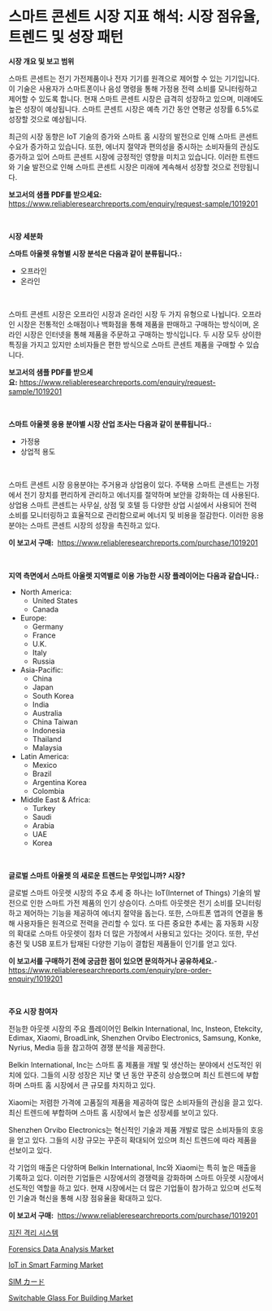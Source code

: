 <p><h1>스마트 콘센트 시장 지표 해석: 시장 점유율, 트렌드 및 성장 패턴</h1></p><p><strong>시장 개요 및 보고 범위</strong></p>
<p><p>스마트 콘센트는 전기 가전제품이나 전자 기기를 원격으로 제어할 수 있는 기기입니다. 이 기술은 사용자가 스마트폰이나 음성 명령을 통해 가정용 전력 소비를 모니터링하고 제어할 수 있도록 합니다. 현재 스마트 콘센트 시장은 급격히 성장하고 있으며, 미래에도 높은 성장이 예상됩니다. 스마트 콘센트 시장은 예측 기간 동안 연평균 성장률 6.5%로 성장할 것으로 예상됩니다.</p><p>최근의 시장 동향은 IoT 기술의 증가와 스마트 홈 시장의 발전으로 인해 스마트 콘센트 수요가 증가하고 있습니다. 또한, 에너지 절약과 편의성을 중시하는 소비자들의 관심도 증가하고 있어 스마트 콘센트 시장에 긍정적인 영향을 미치고 있습니다. 이러한 트렌드와 기술 발전으로 인해 스마트 콘센트 시장은 미래에 계속해서 성장할 것으로 전망됩니다.</p></p>
<p><strong>보고서의 샘플 PDF를 받으세요:</strong> <a href="https://www.reliableresearchreports.com/enquiry/request-sample/1019201">https://www.reliableresearchreports.com/enquiry/request-sample/1019201</a></p>
<p>&nbsp;</p>
<p><strong>시장 세분화</strong></p>
<p><strong>스마트 아울렛 유형별 시장 분석은 다음과 같이 분류됩니다.:</strong></p>
<p><ul><li>오프라인</li><li>온라인</li></ul></p>
<p>&nbsp;</p>
<p><p>스마트 콘센트 시장은 오프라인 시장과 온라인 시장 두 가지 유형으로 나뉩니다. 오프라인 시장은 전통적인 소매점이나 백화점을 통해 제품을 판매하고 구매하는 방식이며, 온라인 시장은 인터넷을 통해 제품을 주문하고 구매하는 방식입니다. 두 시장 모두 상이한 특징을 가지고 있지만 소비자들은 편한 방식으로 스마트 콘센트 제품을 구매할 수 있습니다.</p></p>
<p><strong>보고서의 샘플 PDF를 받으세요:</strong>&nbsp;<a href="https://www.reliableresearchreports.com/enquiry/request-sample/1019201">https://www.reliableresearchreports.com/enquiry/request-sample/1019201</a></p>
<p>&nbsp;</p>
<p><strong> 스마트 아울렛 응용 분야별 시장 산업 조사는 다음과 같이 분류됩니다.:</strong></p>
<p><ul><li>가정용</li><li>상업적 용도</li></ul></p>
<p>&nbsp;</p>
<p><p>스마트 콘센트 시장 응용분야는 주거용과 상업용이 있다. 주택용 스마트 콘센트는 가정에서 전기 장치를 편리하게 관리하고 에너지를 절약하며 보안을 강화하는 데 사용된다. 상업용 스마트 콘센트는 사무실, 상점 및 호텔 등 다양한 상업 시설에서 사용되어 전력 소비를 모니터링하고 효율적으로 관리함으로써 에너지 및 비용을 절감한다. 이러한 응용분야는 스마트 콘센트 시장의 성장을 촉진하고 있다.</p></p>
<p><strong>이 보고서 구매:</strong>&nbsp; <a href="https://www.reliableresearchreports.com/purchase/1019201">https://www.reliableresearchreports.com/purchase/1019201</a></p>
<p>&nbsp;</p>
<p><strong>지역 측면에서 스마트 아울렛 지역별로 이용 가능한 시장 플레이어는 다음과 같습니다.:</strong></p>
<p><ul>
    <li>
        North America:
        <ul>
            <li>United States</li>
            <li>Canada</li>
        </ul>
    </li>
    <li>
        Europe:
        <ul>
            <li>Germany</li>
            <li>France</li>
            <li>U.K.</li>
            <li>Italy</li>
            <li>Russia</li>
        </ul>
    </li>
    <li>
        Asia-Pacific:
        <ul>
            <li>China</li>
            <li>Japan</li>
            <li>South Korea</li>
            <li>India</li>
            <li>Australia</li>
            <li>China Taiwan</li>
            <li>Indonesia</li>
            <li>Thailand</li>
            <li>Malaysia</li>
        </ul>
    </li>
    <li>
        Latin America:
        <ul>
            <li>Mexico</li>
            <li>Brazil</li>
            <li>Argentina Korea</li>
            <li>Colombia</li>
        </ul>
    </li>
    <li>
        Middle East & Africa:
        <ul>
            <li>Turkey</li>
            <li>Saudi</li>
            <li>Arabia</li>
            <li>UAE</li>
            <li>Korea</li>
        </ul>
    </li>
    </ul></p>
<p>&nbsp;</p>
<p><strong>글로벌 스마트 아울렛 의 새로운 트렌드는 무엇입니까? 시장?</strong></p>
<p><p>글로벌 스마트 아웃렛 시장의 주요 추세 중 하나는 IoT(Internet of Things) 기술의 발전으로 인한 스마트 가전 제품의 인기 상승이다. 스마트 아웃렛은 전기 소비를 모니터링하고 제어하는 기능을 제공하여 에너지 절약을 돕는다. 또한, 스마트폰 앱과의 연결을 통해 사용자들은 원격으로 전력을 관리할 수 있다. 또 다른 중요한 추세는 홈 자동화 시장의 확대로 스마트 아웃렛이 점차 더 많은 가정에서 사용되고 있다는 것이다. 또한, 무선 충전 및 USB 포트가 탑재된 다양한 기능이 결합된 제품들이 인기를 얻고 있다.</p></p>
<p><strong>이 보고서를 구매하기 전에 궁금한 점이 있으면 문의하거나 공유하세요.</strong>- <a href="https://www.reliableresearchreports.com/enquiry/pre-order-enquiry/1019201">https://www.reliableresearchreports.com/enquiry/pre-order-enquiry/1019201</a></p>
<p>&nbsp;</p>
<p><strong>주요 시장 참여자</strong></p>
<p><p>전능한 아웃렛 시장의 주요 플레이어인 Belkin International, Inc, Insteon, Etekcity, Edimax, Xiaomi, BroadLink, Shenzhen Orvibo Electronics, Samsung, Konke, Nyrius, Media 등을 참고하여 경쟁 분석을 제공한다.</p><p>Belkin International, Inc는 스마트 홈 제품을 개발 및 생산하는 분야에서 선도적인 위치에 있다. 그들의 시장 성장은 지난 몇 년 동안 꾸준히 상승했으며 최신 트렌드에 부합하며 스마트 홈 시장에서 큰 규모를 차지하고 있다.</p><p>Xiaomi는 저렴한 가격에 고품질의 제품을 제공하여 많은 소비자들의 관심을 끌고 있다. 최신 트렌드에 부합하며 스마트 홈 시장에서 높은 성장세를 보이고 있다.</p><p>Shenzhen Orvibo Electronics는 혁신적인 기술과 제품 개발로 많은 소비자들의 호응을 얻고 있다. 그들의 시장 규모는 꾸준히 확대되어 있으며 최신 트렌드에 따라 제품을 선보이고 있다.</p><p>각 기업의 매출은 다양하며 Belkin International, Inc와 Xiaomi는 특히 높은 매출을 기록하고 있다. 이러한 기업들은 시장에서의 경쟁력을 강화하며 스마트 아웃렛 시장에서 선도적인 역할을 하고 있다. 현재 시장에서는 더 많은 기업들이 참가하고 있으며 선도적인 기술과 혁신을 통해 시장 점유율을 확대하고 있다.</p></p>
<p><strong>이 보고서 구매:</strong>&nbsp;&nbsp;<a href="https://www.reliableresearchreports.com/purchase/1019201">https://www.reliableresearchreports.com/purchase/1019201</a></p>
<p><p><a href="https://github.com/xvz497517413/Market-Research-Report-List-1/blob/main/1439158190028.md">지진 격리 시스템</a></p><p><a href="https://mire-aunt-385.notion.site/Global-Forensics-Data-Analysis-Market-Size-and-Market-Trends-Insights-and-Projections-from-2024-to--cc4ccf069eb049a7a044216a16d41fa5">Forensics Data Analysis Market</a></p><p><a href="https://invited-way-688.notion.site/IoT-in-Smart-Farming-Market-Size-Market-Share-and-Global-Market-Analysis-Report-2024-2031-6c733bd60c3141fd9b96c11f1a27fd71">IoT in Smart Farming Market</a></p><p><a href="https://github.com/mcbeesbxa270/Market-Research-Report-List-1/blob/main/7867254190154.md">SIM カード</a></p><p><a href="https://view.publitas.com/reportprime-1/decoding-the-switchable-glass-for-building-market-a-deep-dive-into-the-latest-market-trends-market-segmentation-and-competitive-analysis/">Switchable Glass For Building Market</a></p></p>
